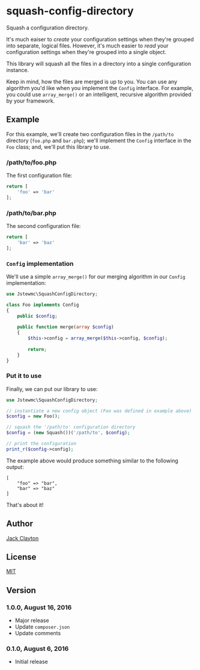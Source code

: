 # squash-config-directory
Squash a configuration directory.

It's much eaiser to _create_ your configuration settings when they're grouped into separate, logical files. However, it's much easier to _read_ your configuration settings when they're grouped into a single object.

This library will squash all the files in a directory into a single configuration instance. 

Keep in mind, how the files are merged is up to you. You can use any algorithm you'd like when you implement the `Config` interface. For example, you could use `array_merge()` or an intelligent, recursive algorithm provided by your framework.

## Example

For this example, we'll create two configuration files in the `/path/to` directory (`foo.php` and `bar.php`); we'll implement the `Config` interface in the `Foo` class; and, we'll put this library to use.

### /path/to/foo.php

The first configuration file:

```php
return [
    'foo' => 'bar'  
];
```

### /path/to/bar.php

The second configuration file:

```php
return [
    'bar' => 'baz'  
];
```

### `Config` implementation

We'll use a simple `array_merge()` for our merging algorithm in our `Config` implementation:

```php
use Jstewmc\SquashConfigDirectory;

class Foo implements Config
{
    public $config;
    
    public function merge(array $config)
    {
        $this->config = array_merge($this->config, $config);
        
        return;   
    }
}
```

### Put it to use

Finally, we can put our library to use:

```php
use Jstewmc\SquashConfigDirectory;

// instantiate a new config object (Foo was defined in example above)
$config = new Foo();

// squash the '/path/to' configuration directory
$config = (new Squash())('/path/to', $config);

// print the configuration
print_r($config->config);
```

The example above would produce something similar to the following output:

```
[
    "foo" => "bar", 
    "bar" => "baz"   
]
```

That's about it!

## Author

[Jack Clayton](mailto:clayjs0@gmail.com)

## License

[MIT](https://github.com/jstewmc/squash-config-directory)

## Version

### 1.0.0, August 16, 2016

* Major release
* Update `composer.json`
* Update comments

### 0.1.0, August 6, 2016

* Initial release


